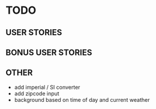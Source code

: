 # TODO

## USER STORIES

## BONUS USER STORIES

## OTHER
* add imperial / SI converter
* add zipcode input
* background based on time of day and current weather